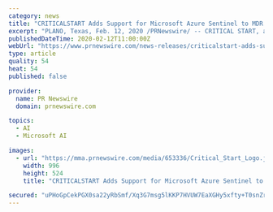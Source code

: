 ```yaml
---
category: news
title: "CRITICALSTART Adds Support for Microsoft Azure Sentinel to MDR Services"
excerpt: "PLANO, Texas, Feb. 12, 2020 /PRNewswire/ -- CRITICAL START, a leading provider of Managed Detection and Response (MDR) services, today announced that Microsoft Azure Sentinel, a new cloud-native security information and event management (SIEM) system,"
publishedDateTime: 2020-02-12T11:00:00Z
webUrl: "https://www.prnewswire.com/news-releases/criticalstart-adds-support-for-microsoft-azure-sentinel-to-mdr-services-301003415.html"
type: article
quality: 54
heat: 54
published: false

provider:
  name: PR Newswire
  domain: prnewswire.com

topics:
  - AI
  - Microsoft AI

images:
  - url: "https://mma.prnewswire.com/media/653336/Critical_Start_Logo.jpg?p=facebook"
    width: 996
    height: 524
    title: "CRITICALSTART Adds Support for Microsoft Azure Sentinel to MDR Services"

secured: "uPHoGpCekPGX0sa22yRbSmf/Xq3G7msg5lKKP7HVUW7EaXGHy5xfty+T0snZrQJe6lmsUM3ShdvzQa5ZZyU38QrHDUb6qwtbL5xqYx9fLxm4WGhXePzrAaeZOJyMdtEk1aHboGNt3O4T8sgejFdxZ2ATv7U2BQKS15iRNCU3OzbbrB0hKhriY3cxSm+fBnTEYOfa0bwKEcMqJZ0gAsxbnPI+d6Q8FP7K6H1MOLvRq4Zr6PXsIa+39ry7UOI22vjYfUjGTGmI+ogprub2x36MQowXuWl0XLU+NrUwsAmtaGbmx8spxHnUOADYmSwk3UHZ;b+H0g6Ln2tmuSb27op9IlA=="
---
```


